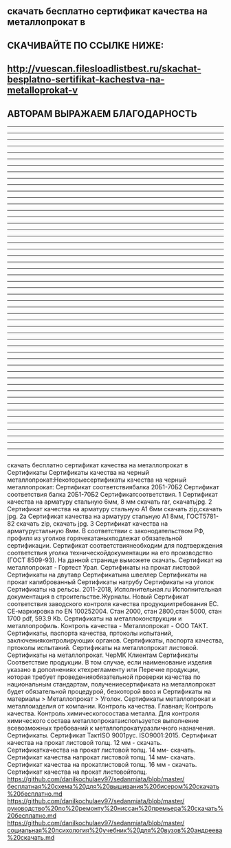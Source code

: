скачать бесплатно сертификат качества на металлопрокат в
--------------------------------------------------
СКАЧИВАЙТЕ ПО ССЫЛКЕ НИЖЕ:
--------------------------------------------------
http://vuescan.filesloadlistbest.ru/skachat-besplatno-sertifikat-kachestva-na-metalloprokat-v
--------------------------------------------------
АВТОРАМ ВЫРАЖАЕМ БЛАГОДАРНОСТЬ
--------------------------------------------------
--------------------------------------------------
--------------------------------------------------
--------------------------------------------------
--------------------------------------------------
--------------------------------------------------
--------------------------------------------------
--------------------------------------------------
--------------------------------------------------
--------------------------------------------------
--------------------------------------------------
--------------------------------------------------
--------------------------------------------------
--------------------------------------------------
--------------------------------------------------
--------------------------------------------------
--------------------------------------------------
--------------------------------------------------
--------------------------------------------------
--------------------------------------------------
--------------------------------------------------
--------------------------------------------------
--------------------------------------------------
--------------------------------------------------
--------------------------------------------------
--------------------------------------------------
--------------------------------------------------
--------------------------------------------------
--------------------------------------------------
--------------------------------------------------
--------------------------------------------------
--------------------------------------------------
--------------------------------------------------
--------------------------------------------------
--------------------------------------------------
--------------------------------------------------
--------------------------------------------------
--------------------------------------------------
--------------------------------------------------
--------------------------------------------------
--------------------------------------------------
--------------------------------------------------
--------------------------------------------------
--------------------------------------------------
--------------------------------------------------
--------------------------------------------------
--------------------------------------------------
--------------------------------------------------
--------------------------------------------------
--------------------------------------------------
--------------------------------------------------
--------------------------------------------------
--------------------------------------------------
скачать бесплатно сертификат качества на металлопрокат в Сертификаты Сертификаты качества на черный металлопрокат:Некоторыесертификаты качества на черный металлопрокат: Сертификат соответствиябалка 20Б1-70Б2 Сертификат соответствия балка 20Б1-70Б2 Сертификатсоответствия. 1 Сертификат качества на арматуру стальную 6мм, 8 мм скачать rar, скачатьjpg. 2 Сертификат качества на арматуру стальную А1 6мм скачать zip,скачать jpg. 2а Сертификат качества на арматуру стальную А1 8мм, ГОСТ5781-82 скачать zip, скачать jpg. 3 Сертификат качества на арматурустальную 8мм. В соответствии с законодательством РФ, профиля из уголков горячекатаныхподлежат обязательной сертификации. Сертификат соответствиянеобходим для подтверждения соответствия уголка техническойдокументации на его производство (ГОСТ 8509-93). На данной странице выможете скачать. Сертификат на металлопрокат - Гортест Урал. Сертификаты на прокат листовой  Сертификаты на двутавр  Сертификатына швеллер  Сертификаты на прокат калиброванный  Сертификаты натрубу  Сертификаты на уголок  Сертификаты на рельсы.  2011-2018, Исполнительная.ru Исполнительная документация в строительстве.Журналы. Новый Сертификат соответствия заводского контроля качества продукциитребования ЕС. СЕ-маркировка по EN 100252004. Стан 2000, стан 2800,стан 5000, стан 1700  pdf, 593.9 Kb. Сертификаты на металлоконструкции и металлопрофиль. Контроль качества - Металлопрокат - ООО ТАКТ. Сертификаты, паспорта качества, пртоколы испытаний, заключенияконтролирующих органов. Сертификаты, паспорта качества, пртоколы испытаний. Сертификаты на металлопрокат листовой. Сертификаты на металлопрокат. ЧерМК  Клиентам  Сертификаты  Соответствие продукции. В том случае, если наименование изделия указано в дополнениях ктехрегламенту или Перечне продукции, которая требует проведенияобязательной проверки качества по национальным стандартам, получениесертификата на металлопрокат будет обязательной процедурой, безкоторой ввоз и
Сертификаты на материалы > Металлопрокат > Уголок. Сертификаты  металлопрокат и металлоизделия от компании. Контроль качества. Главная; Контроль качества. Контроль химическогосостава металла. Для контроля химического состава металлопрокатаиспользуется  выполнение всевозможных требований к металлопрокатуразличного назначения. Сертификаты. Сертификат ТактISO 9001рус. ISO9001:2015. Сертификат качества на прокат листовой толщ. 12 мм - скачать. Сертификаткачества на прокат листовой толщ. 14 мм- скачать. Сертификат качества напрокат листовой толщ. 14 мм- скачать. Сертификат качества на прокатлистовой толщ. 16 мм - скачать. Сертификат качества на прокат листовойтолщ.
https://github.com/danilkochulaev97/sedanmiata/blob/master/бесплатная%20схема%20для%20вышивания%20бисером%20скачать%20бесплатно.md
https://github.com/danilkochulaev97/sedanmiata/blob/master/руководство%20по%20ремонту%20ниссан%20премьера%20скачать%20бесплатно.md
https://github.com/danilkochulaev97/sedanmiata/blob/master/социальная%20психология%20учебник%20для%20вузов%20андреева%20скачать.md
